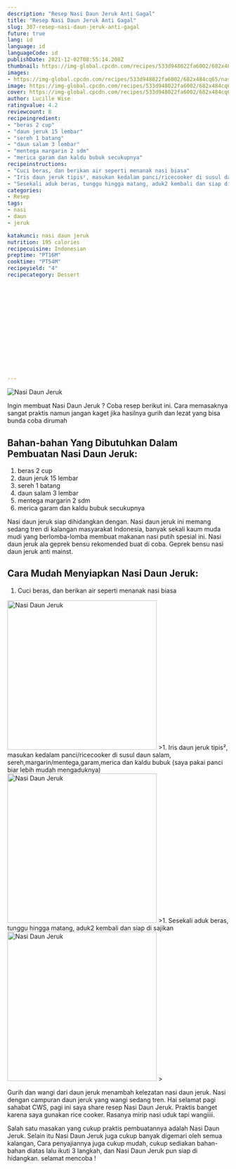 ```yaml
---
description: "Resep Nasi Daun Jeruk Anti Gagal"
title: "Resep Nasi Daun Jeruk Anti Gagal"
slug: 307-resep-nasi-daun-jeruk-anti-gagal
future: true
lang: id
language: id
languageCode: id
publishDate: 2021-12-02T08:55:14.208Z 
thumbnail: https://img-global.cpcdn.com/recipes/533d948022fa6002/682x484cq65/nasi-daun-jeruk-foto-resep-utama.png
images:
- https://img-global.cpcdn.com/recipes/533d948022fa6002/682x484cq65/nasi-daun-jeruk-foto-resep-utama.png
image: https://img-global.cpcdn.com/recipes/533d948022fa6002/682x484cq65/nasi-daun-jeruk-foto-resep-utama.png
cover: https://img-global.cpcdn.com/recipes/533d948022fa6002/682x484cq65/nasi-daun-jeruk-foto-resep-utama.png
author: Lucille Wise
ratingvalue: 4.2
reviewcount: 8
recipeingredient:
- "beras 2 cup"
- "daun jeruk 15 lembar"
- "sereh 1 batang"
- "daun salam 3 lembar"
- "mentega margarin 2 sdm"
- "merica garam dan kaldu bubuk secukupnya"
recipeinstructions:
- "Cuci beras, dan berikan air seperti menanak nasi biasa"
- "Iris daun jeruk tipis², masukan kedalam panci/ricecooker di susul daun salam, sereh,margarin/mentega,garam,merica dan kaldu bubuk (saya pakai panci biar lebih mudah mengaduknya)"
- "Sesekali aduk beras, tunggu hingga matang, aduk2 kembali dan siap di sajikan"
categories:
- Resep
tags:
- nasi
- daun
- jeruk

katakunci: nasi daun jeruk 
nutrition: 195 calories
recipecuisine: Indonesian
preptime: "PT16M"
cooktime: "PT54M"
recipeyield: "4"
recipecategory: Dessert


     
    
    
    
    
    
    
    
    
    
    
      
    
---
```



![Nasi Daun Jeruk](https://img-global.cpcdn.com/recipes/533d948022fa6002/682x484cq65/nasi-daun-jeruk-foto-resep-utama.png)

Ingin membuat Nasi Daun Jeruk ? Coba resep berikut ini. Cara memasaknya sangat praktis namun jangan kaget jika hasilnya gurih dan lezat yang bisa bunda coba dirumah

<!--inarticleads1-->

## Bahan-bahan Yang Dibutuhkan Dalam Pembuatan Nasi Daun Jeruk:

1. beras 2 cup
1. daun jeruk 15 lembar
1. sereh 1 batang
1. daun salam 3 lembar
1. mentega margarin 2 sdm
1. merica garam dan kaldu bubuk secukupnya

Nasi daun jeruk siap dihidangkan dengan. Nasi daun jeruk ini memang sedang tren di kalangan masyarakat Indonesia, banyak sekali kaum muda mudi yang berlomba-lomba membuat makanan nasi putih spesial ini. Nasi daun jeruk ala geprek bensu rekomended buat di coba. Geprek bensu nasi daun jeruk anti mainst. 

<!--inarticleads2-->

## Cara Mudah Menyiapkan Nasi Daun Jeruk:

1. Cuci beras, dan berikan air seperti menanak nasi biasa
<img class="lazyload" data-src="https://img-global.cpcdn.com/steps/f9570fd74c299076/160x128cq70/nasi-daun-jeruk-langkah-memasak-1-foto.png" alt="Nasi Daun Jeruk" width="340" height="340">
>1. Iris daun jeruk tipis², masukan kedalam panci/ricecooker di susul daun salam, sereh,margarin/mentega,garam,merica dan kaldu bubuk (saya pakai panci biar lebih mudah mengaduknya)
<img class="lazyload" data-src="https://img-global.cpcdn.com/steps/e28177860f6f3430/160x128cq70/nasi-daun-jeruk-langkah-memasak-2-foto.png" alt="Nasi Daun Jeruk" width="340" height="340">
>1. Sesekali aduk beras, tunggu hingga matang, aduk2 kembali dan siap di sajikan
<img class="lazyload" data-src="https://img-global.cpcdn.com/steps/f17134d4ab53441d/160x128cq70/nasi-daun-jeruk-langkah-memasak-3-foto.png" alt="Nasi Daun Jeruk" width="340" height="340">
>

Gurih dan wangi dari daun jeruk menambah kelezatan nasi daun jeruk. Nasi dengan campuran daun jeruk yang wangi sedang tren. Hai selamat pagi sahabat CWS, pagi ini saya share resep Nasi Daun Jeruk. Praktis banget karena saya gunakan rice cooker. Rasanya mirip nasi uduk tapi wangiiii. 

Salah satu masakan yang cukup praktis pembuatannya adalah  Nasi Daun Jeruk. Selain itu  Nasi Daun Jeruk  juga cukup banyak digemari oleh semua kalangan, Cara penyajiannya juga cukup mudah, cukup sediakan bahan-bahan diatas lalu ikuti 3 langkah, dan  Nasi Daun Jeruk  pun siap di hidangkan. selamat mencoba !
